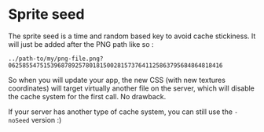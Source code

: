 # Sprite seed

The sprite seed is a time and random based key to avoid cache stickiness.
It will just be added after the PNG path like so :

```
../path-to/my/png-file.png?0625855475153968789257801815002815737641125863795684864818416
```

So when you will update your app, the new CSS (with new textures coordinates) will target virtually another file on the server, which will disable the cache system for the first call. No drawback.

If your server has another type of cache system, you can still use the `-noSeed` version :)